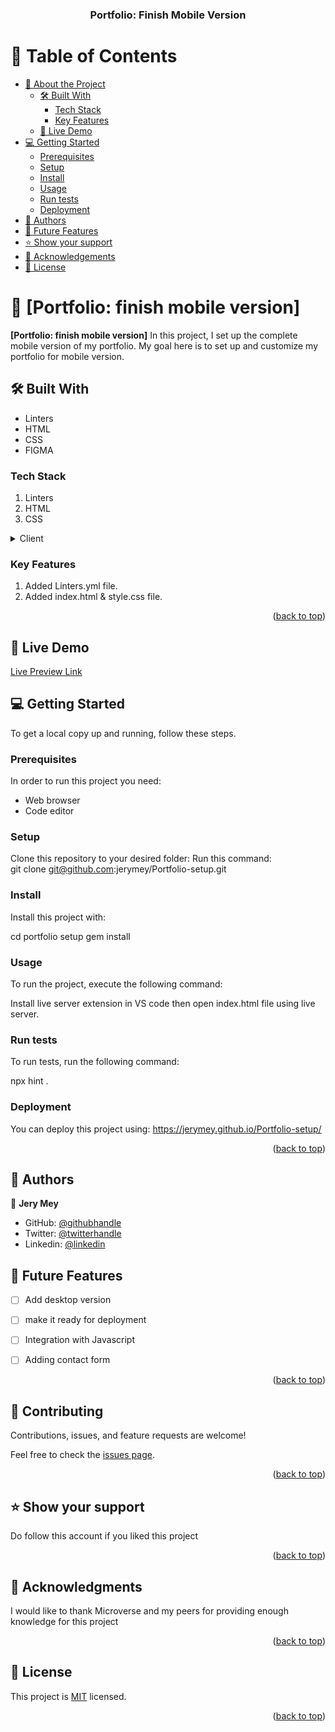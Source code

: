 <div align="center">

  <h3><b>Portfolio: Finish Mobile Version</b></h3>

</div>

<!-- TABLE OF CONTENTS -->

# 📗 Table of Contents

- [📖 About the Project](#about-project)
  - [🛠 Built With](#built-with)
    - [Tech Stack](#tech-stack)
    - [Key Features](#key-features)
  - [🚀 Live Demo](#live-demo)
- [💻 Getting Started](#getting-started)
  - [Prerequisites](#prerequisites)
  - [Setup](#setup)
  - [Install](#install)
  - [Usage](#usage)
  - [Run tests](#run-tests)
  - [Deployment](#deployment)
- [👥 Authors](#authors)
- [🔭 Future Features](#future-features)
- [⭐️ Show your support](#support)
- [🙏 Acknowledgements](#acknowledgements)
- [📝 License](#license)

# 📖 [Portfolio: finish mobile version] <a name="about-project"></a>

**[Portfolio: finish mobile version]** In this project, I set up the complete mobile version of my portfolio. My goal here is to set up and customize my portfolio for mobile version.

## 🛠 Built With <a name="built-with"></a>

- Linters
- HTML
- CSS
- FIGMA

### Tech Stack <a name="tech-stack"></a>
1. Linters
2. HTML
3. CSS


<details>
  <summary>Client</summary>
  <ul>
    <li><a href="https://indexhtml.org/">HTML</a></li>
    <li><a href="https://stylecss.org/">CSS</a></li>
    <li><a href="https://linters.org/">Linters</a></li>
  </ul>
</details>



### Key Features <a name="key-features"></a>

1. Added Linters.yml file.
2. Added index.html & style.css file.

<p align="right">(<a href="#readme-top">back to top</a>)</p>

## 🚀 Live Demo <a name="live-demo"></a>

[Live Preview Link](https://jerymey.github.io/Portfolio-setup/)

## 💻 Getting Started <a name="getting-started"></a>

To get a local copy up and running, follow these steps.

### Prerequisites

In order to run this project you need:

- Web browser <br/>
- Code editor

### Setup

Clone this repository to your desired folder:
Run this command:<br/>
git clone git@github.com:jerymey/Portfolio-setup.git


### Install

Install this project with:

cd portfolio setup
  gem install

### Usage

To run the project, execute the following command:

Install live server extension in VS code then open index.html file using live server.


### Run tests

To run tests, run the following command:

npx hint .

### Deployment

You can deploy this project using: https://jerymey.github.io/Portfolio-setup/


<p align="right">(<a href="#readme-top">back to top</a>)</p>

## 👥 Authors <a name="authors"></a>

👤 **Jery Mey**

- GitHub: [@githubhandle](https://github.com/jerymey)
- Twitter: [@twitterhandle](https://twitter.com/jerymey4)
- Linkedin: [@linkedin](www.linkedin.com/in/jery-mey-melachio-tchoffo-00055020a)

## 🔭 Future Features <a name="future-features"></a>

- [ ] Add desktop version
- [ ] make it ready for deployment
- [ ] Integration with Javascript
- [ ] Adding contact form


<p align="right">(<a href="#readme-top">back to top</a>)</p>


## 🤝 Contributing <a name="contributing"></a>

Contributions, issues, and feature requests are welcome!

Feel free to check the [issues page](https://github.com/jerymey/Portfolio-setup/issues).

<p align="right">(<a href="#readme-top">back to top</a>)</p>


## ⭐️ Show your support <a name="support"></a>

Do follow this account if you liked this project

<p align="right">(<a href="#readme-top">back to top</a>)</p>



## 🙏 Acknowledgments <a name="acknowledgements"></a>

I would like to thank Microverse and my peers for providing enough knowledge for this project

<p align="right">(<a href="#readme-top">back to top</a>)</p>



## 📝 License <a name="license"></a>

This project is [MIT](/MIT.md) licensed.


<p align="right">(<a href="#readme-top">back to top</a>)</p>

